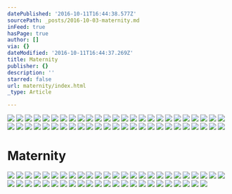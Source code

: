 ```yaml
---
datePublished: '2016-10-11T16:44:38.577Z'
sourcePath: _posts/2016-10-03-maternity.md
inFeed: true
hasPage: true
author: []
via: {}
dateModified: '2016-10-11T16:44:37.269Z'
title: Maternity
publisher: {}
description: ''
starred: false
url: maternity/index.html
_type: Article

---
```

![](https://the-grid-user-content.s3-us-west-2.amazonaws.com/217743aa-0e4c-4d23-ac7d-34283e235fc1.jpg)
![](https://the-grid-user-content.s3-us-west-2.amazonaws.com/72814c87-2abf-435b-91bd-0f55f3cf3942.jpg)
![](https://the-grid-user-content.s3-us-west-2.amazonaws.com/019cab19-4bf4-42d2-8779-2871e2298838.jpg)
![](https://the-grid-user-content.s3-us-west-2.amazonaws.com/52fd85a6-4d36-4b18-88a0-0e625e02804b.jpg)
![](https://the-grid-user-content.s3-us-west-2.amazonaws.com/afcd819c-550c-4f61-8a3d-b516711e1b32.jpg)
![](https://the-grid-user-content.s3-us-west-2.amazonaws.com/d8d7127f-b590-46f2-a3bd-fbae7847e0ec.jpg)
![](https://the-grid-user-content.s3-us-west-2.amazonaws.com/500124eb-ae06-428b-8f0d-87fef4be1575.jpg)
![](https://the-grid-user-content.s3-us-west-2.amazonaws.com/3186071a-c7ec-44f6-87d0-4751b422e93d.jpg)
![](https://the-grid-user-content.s3-us-west-2.amazonaws.com/65555ada-0ab0-441f-96e0-7c3a0105a6f2.jpg)
![](https://the-grid-user-content.s3-us-west-2.amazonaws.com/073c91d3-cca2-4b37-a9e8-b6ace6375c16.jpg)
![](https://the-grid-user-content.s3-us-west-2.amazonaws.com/b4cb760a-9c42-4323-b10a-528ee0a69992.jpg)
![](https://the-grid-user-content.s3-us-west-2.amazonaws.com/52272900-84ec-4449-b2f6-7d9e2e7a9fda.jpg)
![](https://the-grid-user-content.s3-us-west-2.amazonaws.com/d641c939-d408-4f3a-918e-950f27668d37.jpg)
![](https://the-grid-user-content.s3-us-west-2.amazonaws.com/f7dff784-dcc2-4f9f-a10f-8baaa8ca7d04.jpg)
![](https://the-grid-user-content.s3-us-west-2.amazonaws.com/8531a56e-4796-4246-9fb0-2a8a8b7c1209.jpg)
![](https://the-grid-user-content.s3-us-west-2.amazonaws.com/ee4feea6-5a13-4392-9549-48dab6b05e37.jpg)
![](https://the-grid-user-content.s3-us-west-2.amazonaws.com/117065d5-05f4-44f5-a65f-07fe92415ef9.jpg)
![](https://the-grid-user-content.s3-us-west-2.amazonaws.com/4fe9ba78-8fcd-4e9a-b375-850d6ad2e60a.jpg)
![](https://the-grid-user-content.s3-us-west-2.amazonaws.com/b9badb06-d422-4608-87ba-8ac2194c3ee9.jpg)
![](https://the-grid-user-content.s3-us-west-2.amazonaws.com/9e815e4b-93ed-455b-90fc-f7766b4a2cf0.jpg)
![](https://the-grid-user-content.s3-us-west-2.amazonaws.com/dc26d356-dee2-48c1-b652-f6281ac80f8d.jpg)
![](https://the-grid-user-content.s3-us-west-2.amazonaws.com/744120ea-40e8-438b-8852-8ed72aa1b74a.jpg)
![](https://the-grid-user-content.s3-us-west-2.amazonaws.com/f310f678-ae87-40bf-af68-b4c7ac6ed901.jpg)
![](https://the-grid-user-content.s3-us-west-2.amazonaws.com/9be91411-9f2a-45dd-8e19-303614e96058.jpg)
![](https://the-grid-user-content.s3-us-west-2.amazonaws.com/da5df626-6a9c-4703-aca1-7a071119a491.jpg)
![](https://the-grid-user-content.s3-us-west-2.amazonaws.com/3314f543-0d4f-4dac-a5a3-193071c641db.jpg)
![](https://the-grid-user-content.s3-us-west-2.amazonaws.com/0aed6308-ffbd-473f-9a19-9c34de385a97.jpg)
![](https://the-grid-user-content.s3-us-west-2.amazonaws.com/5147c035-3ff1-4f9b-bf1a-ee3855272035.jpg)
![](https://the-grid-user-content.s3-us-west-2.amazonaws.com/0b916add-2329-470b-95af-4fdd3fad7819.jpg)
![](https://the-grid-user-content.s3-us-west-2.amazonaws.com/9a744f9c-3d4d-42e5-8c17-8b5033affa6d.jpg)
![](https://the-grid-user-content.s3-us-west-2.amazonaws.com/f6bd4310-e8c4-4031-8052-95a0baf06ff1.jpg)
![](https://the-grid-user-content.s3-us-west-2.amazonaws.com/c2d99b23-5f4c-42ad-b919-d01d33871033.jpg)
![](https://the-grid-user-content.s3-us-west-2.amazonaws.com/62f35911-a511-46ac-986a-ea78b364d81a.jpg)
![](https://the-grid-user-content.s3-us-west-2.amazonaws.com/1785de56-d852-4c3c-bbc3-7cbbcd4279d3.jpg)
![](https://the-grid-user-content.s3-us-west-2.amazonaws.com/a3ab0b6d-2aa2-4747-bb5d-f89013e83c65.jpg)
![](https://the-grid-user-content.s3-us-west-2.amazonaws.com/ebf43dc5-2f33-430f-91da-f3f728aabbe5.jpg)
![](https://the-grid-user-content.s3-us-west-2.amazonaws.com/25e4376e-2464-432e-842e-db2250e4b59b.jpg)
![](https://the-grid-user-content.s3-us-west-2.amazonaws.com/77987f53-0265-46d1-9498-02274a748cf4.jpg)
![](https://the-grid-user-content.s3-us-west-2.amazonaws.com/f189a80c-8343-41dc-abd6-4dafaba559b5.jpg)
![](https://the-grid-user-content.s3-us-west-2.amazonaws.com/e8a0598e-57cc-4ad1-b699-1493e6311649.jpg)
![](https://the-grid-user-content.s3-us-west-2.amazonaws.com/47f935d1-1d9d-4f70-930d-02dc251f9de0.jpg)
![](https://the-grid-user-content.s3-us-west-2.amazonaws.com/e07093c0-2f73-40a1-87a6-d1b170fbb59b.jpg)
![](https://the-grid-user-content.s3-us-west-2.amazonaws.com/12e32751-cb62-46d7-8f81-7078abcb2ecf.jpg)
![](https://the-grid-user-content.s3-us-west-2.amazonaws.com/aa6cdef4-f75d-48b3-a2d8-5ad0453754a0.jpg)
![](https://the-grid-user-content.s3-us-west-2.amazonaws.com/00a173a4-9193-40f7-bf7b-0d0d92a14f3b.jpg)
![](https://the-grid-user-content.s3-us-west-2.amazonaws.com/8d8494ae-0846-401e-872b-948b942b1219.jpg)
![](https://the-grid-user-content.s3-us-west-2.amazonaws.com/9d3e855e-5473-44d0-8604-5613b37eab23.jpg)
![](https://the-grid-user-content.s3-us-west-2.amazonaws.com/17a97bf8-154d-40f8-a86d-50676939ac74.jpg)
![](https://the-grid-user-content.s3-us-west-2.amazonaws.com/f8d59f8d-4a11-468b-830a-8c90b92aa548.jpg)
![](https://the-grid-user-content.s3-us-west-2.amazonaws.com/05af8b60-8536-4353-9c9b-32314320686b.jpg)

# Maternity
![](https://the-grid-user-content.s3-us-west-2.amazonaws.com/49661ee2-e8e8-458c-aafb-87bfb2c2642c.jpg)
![](https://the-grid-user-content.s3-us-west-2.amazonaws.com/71a55f0c-100d-4e24-9c8d-877a5e6874af.jpg)
![](https://the-grid-user-content.s3-us-west-2.amazonaws.com/07a48d24-7ace-4cb1-8116-6159dec20d78.jpg)
![](https://the-grid-user-content.s3-us-west-2.amazonaws.com/0f5554eb-26eb-4c66-abf3-a05b2a07bf72.jpg)
![](https://the-grid-user-content.s3-us-west-2.amazonaws.com/fb96adcf-1791-45bd-ab93-41ec1e29abe4.jpg)
![](https://the-grid-user-content.s3-us-west-2.amazonaws.com/d629e9e4-b3ca-4df6-9439-70a18006af9e.jpg)
![](https://the-grid-user-content.s3-us-west-2.amazonaws.com/45eabcb6-06c6-46a1-9b1f-93ea50201a26.jpg)
![](https://the-grid-user-content.s3-us-west-2.amazonaws.com/62bfab39-3820-4b04-9a2b-9a4ccd9936f0.jpg)
![](https://the-grid-user-content.s3-us-west-2.amazonaws.com/812e27d4-a477-47d2-9335-a68b3ae79eb0.jpg)
![](https://the-grid-user-content.s3-us-west-2.amazonaws.com/09052abb-4fa0-4050-b271-0d1b8328e0b1.jpg)
![](https://the-grid-user-content.s3-us-west-2.amazonaws.com/8aa3db05-9272-4706-b1d6-012a27d9be5c.jpg)
![](https://the-grid-user-content.s3-us-west-2.amazonaws.com/ba2a7ff1-e6ea-4aa9-abdb-1df56dbb8194.jpg)
![](https://the-grid-user-content.s3-us-west-2.amazonaws.com/bf926c66-d332-427d-bbc9-42a80f708666.jpg)
![](https://the-grid-user-content.s3-us-west-2.amazonaws.com/8b117d86-647b-4b18-8227-b0b19a570239.jpg)
![](https://the-grid-user-content.s3-us-west-2.amazonaws.com/25404cfa-766b-4700-ae20-77908c2c5f34.jpg)
![](https://the-grid-user-content.s3-us-west-2.amazonaws.com/164cd867-0562-4269-8f1b-0a47e3390824.jpg)
![](https://s3-us-west-2.amazonaws.com/the-grid-img/p/494e1365a87b3c5e04322d0b8844ea9b79ec84f7.jpg)
![](https://the-grid-user-content.s3-us-west-2.amazonaws.com/a16a679e-6b77-466c-b36c-adf0d1b5bba6.jpg)
![](https://s3-us-west-2.amazonaws.com/the-grid-img/p/b946759bc7879aa07930b37699519306f09fb0ec.jpg)
![](https://the-grid-user-content.s3-us-west-2.amazonaws.com/2bfcc280-f670-4b1b-aaf7-b74eac8cd498.jpg)
![](https://s3-us-west-2.amazonaws.com/the-grid-img/p/32208ce47b7f2f8c2d2eb1b01309d6b9a7c4ab64.jpg)
![](https://s3-us-west-2.amazonaws.com/the-grid-img/p/2738fe6abf8434ef456aaea22ab0d8a4ab639685.jpg)
![](https://s3-us-west-2.amazonaws.com/the-grid-img/p/f1cc64205b3d12860b552e6da88c202a570af381.jpg)
![](https://s3-us-west-2.amazonaws.com/the-grid-img/p/8f5211167284d6ef8035cb387bc6950d16909b93.jpg)
![](https://the-grid-user-content.s3-us-west-2.amazonaws.com/5a80420d-152a-45f5-9425-9d3d81ffd93d.jpg)
![](https://s3-us-west-2.amazonaws.com/the-grid-img/p/03eeefe2314570f063cf62eecfad66f9149affa6.jpg)
![](https://the-grid-user-content.s3-us-west-2.amazonaws.com/320645a7-3c4f-4345-aa67-8cce863027c8.jpg)
![](https://the-grid-user-content.s3-us-west-2.amazonaws.com/22344b2a-6a1d-45eb-8cd4-4191f41294df.jpg)
![](https://s3-us-west-2.amazonaws.com/the-grid-img/p/c22fe8f4ec8677cd2a9d42d3cf23aea0225d171f.jpg)
![](https://the-grid-user-content.s3-us-west-2.amazonaws.com/01890535-7c0e-48e7-8914-666998e17714.jpg)
![](https://s3-us-west-2.amazonaws.com/the-grid-img/p/17d1f4a70192de0354e3fa8b32af046500e3836f.jpg)
![](https://s3-us-west-2.amazonaws.com/the-grid-img/p/6c4045ec0ac2f371d1af83d37f6ada3c3d2e58cc.jpg)
![](https://the-grid-user-content.s3-us-west-2.amazonaws.com/ed9cb316-96e5-4def-9584-a712489f2ab5.jpg)
![](https://the-grid-user-content.s3-us-west-2.amazonaws.com/222797b2-0b8c-44dd-a639-59208cd81376.jpg)
![](https://s3-us-west-2.amazonaws.com/the-grid-img/p/5a6ceb94738c57ac7f8e4e3d304e502a9526b17f.jpg)
![](https://s3-us-west-2.amazonaws.com/the-grid-img/p/5550a1c7cfb4258b21e1ae1a531815c09f7fcc75.jpg)
![](https://s3-us-west-2.amazonaws.com/the-grid-img/p/ecab05ce3417522b3635b9a41b33aa5b557f8c3d.jpg)
![](https://s3-us-west-2.amazonaws.com/the-grid-img/p/609d330c46c9b6982bb7ba5a7cf04062c2be1ea8.jpg)
![](https://the-grid-user-content.s3-us-west-2.amazonaws.com/a5584f21-374f-4aad-95f1-18a4b5616a1d.jpg)
![](https://the-grid-user-content.s3-us-west-2.amazonaws.com/b6cbd65a-3c15-48b9-b564-d6ad4abda456.jpg)
![](https://the-grid-user-content.s3-us-west-2.amazonaws.com/9eeb24f6-4490-4367-a513-ee28c7c229e4.jpg)
![](https://the-grid-user-content.s3-us-west-2.amazonaws.com/b203bea7-dd1a-4267-b5fe-ee93d4b31155.jpg)
![](https://the-grid-user-content.s3-us-west-2.amazonaws.com/886ef6f9-1ba7-4c09-ac74-d954dd1d3e71.jpg)
![](https://the-grid-user-content.s3-us-west-2.amazonaws.com/a5d06d55-20c1-4445-af47-bdcb6b1425c3.jpg)
![](https://the-grid-user-content.s3-us-west-2.amazonaws.com/b476138e-f9dd-43ef-a45b-9ea6acded952.jpg)
![](https://the-grid-user-content.s3-us-west-2.amazonaws.com/5bf74f81-7b9f-4e18-bf78-42474ca8d2a6.jpg)
![](https://the-grid-user-content.s3-us-west-2.amazonaws.com/760342d1-b71d-4b19-be47-469af15fbcd1.jpg)
![](https://the-grid-user-content.s3-us-west-2.amazonaws.com/4fc7e9b3-0c46-4077-a42c-853f0be95849.jpg)